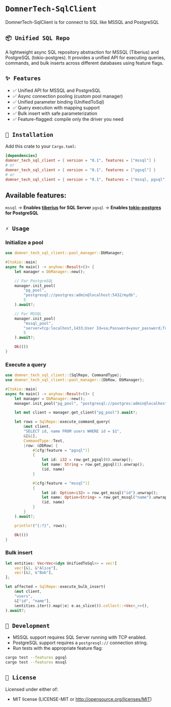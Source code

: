 # `DomnerTech-SqlClient`

DomnerTech-SqlClient is for connect to SQL like MSSQL and PostgreSQL

## `📦 Unified SQL Repo`

A lightweight async SQL repository abstraction for MSSQL (Tiberius) and PostgreSQL (tokio-postgres).
It provides a unified API for executing queries, commands, and bulk inserts across different databases using feature flags.

## `✨ Features`

- ✅ Unified API for MSSQL and PostgreSQL
- ✅ Async connection pooling (custom pool manager)
- ✅ Unified parameter binding (UnifiedToSql)
- ✅ Query execution with mapping support
- ✅ Bulk insert with safe parameterization
- ✅ Feature-flagged: compile only the driver you need

## `🚀 Installation`

Add this crate to your `Cargo.toml`:

```toml
[dependencies]
domner_tech_sql_client = { version = "0.1", features = ["mssql"] }
# or
domner_tech_sql_client = { version = "0.1", features = ["pgsql"] }
# or
domner_tech_sql_client = { version = "0.1", features = ["mssql, pgsql"] }
```

## Available features:

`mssql` → <b>Enables [tiberius](https://crates.io/crates/tiberius) for SQL Server</b>
`pgsql` → <b>Enables [tokio-postgres](https://crates.io/crates/tokio-postgres) for PostgreSQL</b>

## `⚡ Usage`

### Initialize a pool

```rs
use domner_tech_sql_client::pool_manager::DbManager;

#[tokio::main]
async fn main() -> anyhow::Result<()> {
    let manager = DbManager::new();

    // For PostgreSQL
    manager.init_pool(
        "pg_pool",
        "postgresql://postgres:admin@localhost:5432/mydb",
        5
    ).await?;

    // For MSSQL
    manager.init_pool(
        "mssql_pool",
        "server=tcp:localhost,1433;User Id=sa;Password=your_password;TrustServerCertificate=true;",
        5
    ).await?;

    Ok(())
}
```

### Execute a query

```rs
use domner_tech_sql_client::{SqlRepo, CommandType};
use domner_tech_sql_client::pool_manager::{DbRow, DbManager};

#[tokio::main]
async fn main() -> anyhow::Result<()> {
    let manager = DbManager::new();
    manager.init_pool("pg_pool", "postgresql://postgres:admin@localhost:5432/mydb", 5).await?;

    let mut client = manager.get_client("pg_pool").await?;

    let rows = SqlRepo::execute_command_query(
        &mut client,
        "SELECT id, name FROM users WHERE id = $1",
        &[&1],
        CommandType::Text,
        |row: &DbRow| {
            #[cfg(feature = "pgsql")]
            {
                let id: i32 = row.get_pgsql(0).unwrap();
                let name: String = row.get_pgsql(1).unwrap();
                (id, name)
            }

            #[cfg(feature = "mssql")]
            {
                let id: Option<i32> = row.get_mssql("id").unwrap();
                let name: Option<String> = row.get_mssql("name").unwrap();
                (id, name)
            }
        }
    ).await?;

    println!("{:?}", rows);

    Ok(())
}
```

### Bulk insert

```rs
let entities: Vec<Vec<&dyn UnifiedToSql>> = vec![
    vec![&1, &"Alice"],
    vec![&2, &"Bob"],
];

let affected = SqlRepo::execute_bulk_insert(
    &mut client,
    "users",
    &["id", "name"],
    &entities.iter().map(|e| e.as_slice()).collect::<Vec<_>>(),
).await?;

```

## `🔧 Development`

- MSSQL support requires SQL Server running with TCP enabled.
- PostgreSQL support requires a `postgresql://` connection string.
- Run tests with the appropriate feature flag:

```bash
cargo test --features pgsql
cargo test --features mssql
```

## `📜 License`

Licensed under either of:

- MIT license (LICENSE-MIT or http://opensource.org/licenses/MIT)
